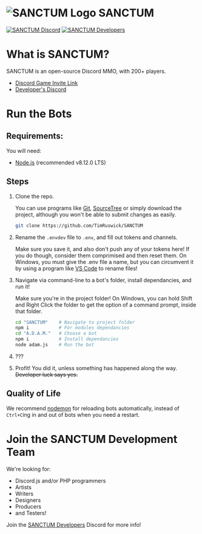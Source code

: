 # ![SANCTUM Logo](https://i.imgur.com/yZI3Am9.png) SANCTUM
[![SANCTUM Discord](https://img.shields.io/badge/sanctum-discord-%237289DA.svg?logo=discord)](https://discord.gg/D7dyrVn)
[![SANCTUM Developers](https://img.shields.io/badge/sanctum-developers-%237289DA.svg?logo=discord)](https://discord.gg/mP98ZYv)
# What is SANCTUM?
SANCTUM is an open-source Discord MMO, with 200+ players.

- [Discord Game Invite Link](https://discord.gg/D7dyrVn)
- [Developer's Discord](https://discord.gg/mP98ZYv)

# Run the Bots
## Requirements:
You will need:
- [Node.js](https://nodejs.org/en/) (recommended v8.12.0 LTS)

## Steps
1. Clone the repo. 

    You can use programs like [Git](https://git-scm.com/), [SourceTree](https://www.sourcetreeapp.com/) or simply download the project, although you won't be able to submit changes as easily.

    ```bash
    git clone https://github.com/TimRuswick/SANCTUM
    ```

2. Rename the `.envdev` file to `.env`, and fill out tokens and channels. 

    Make sure you save it, and also don't push any of your tokens here! If you do though, consider them comprimised and then reset them. On Windows, you must give the .env file a name, but you can circumvent it by using a program like [VS Code](https://code.visualstudio.com/) to rename files!

3. Navigate via command-line to a bot's folder, install dependancies, and run it!

    Make sure you're in the project folder!
    On Windows, you can hold Shift and Right Click the folder to get the option of a command prompt, inside that folder.
    ```bash
    cd "SANCTUM"    # Navigate to project folder
    npm i           # For modules dependancies
    cd "A.D.A.M."   # Choose a bot
    npm i           # Install dependancies
    node adam.js    # Run the bot
    ```

4. ???

5. Profit! You did it, unless something has happened along the way. ~~Developer luck says yes.~~

## Quality of Life

We recommend [nodemon](https://nodemon.io/) for reloading bots automatically, instead of `Ctrl+C`ing in and out of bots when you need a restart.

# Join the SANCTUM Development Team
We're looking for:
- Discord.js and/or PHP programmers
- Artists 
- Writers
- Designers
- Producers
- and Testers! 

Join the [SANCTUM Developers](https://discord.gg/mP98ZYv) Discord for more info!
